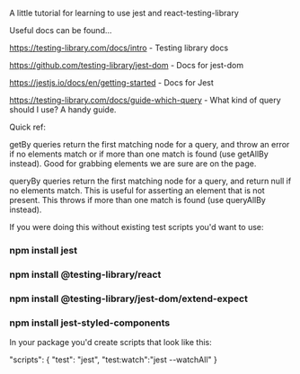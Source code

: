 A little tutorial for learning to use jest and react-testing-library

Useful docs can be found...

https://testing-library.com/docs/intro - Testing library docs

https://github.com/testing-library/jest-dom - Docs for jest-dom

https://jestjs.io/docs/en/getting-started - Docs for Jest

https://testing-library.com/docs/guide-which-query - What kind of query should I use? A handy guide.

Quick ref:

getBy queries return the first matching node for a query, and throw an error if no elements match or if more than one match is found (use getAllBy instead). Good for grabbing elements we are sure are on the page.

queryBy queries return the first matching node for a query, and return null if no elements match. This is useful for asserting an element that is not present. This throws if more than one match is found (use queryAllBy instead).

If you were doing this without existing test scripts you'd want to use:

### npm install jest

### npm install @testing-library/react

### npm install @testing-library/jest-dom/extend-expect

### npm install jest-styled-components

In your package you'd create scripts that look like this:

"scripts": { "test": "jest", "test:watch":"jest --watchAll" }
